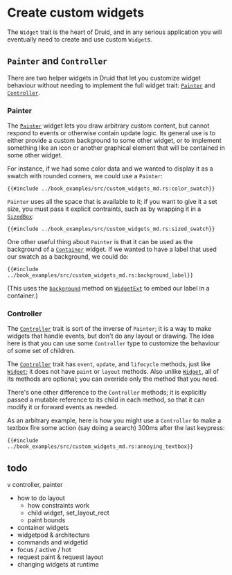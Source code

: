 # Create custom widgets

The `Widget` trait is the heart of Druid, and in any serious application you
will eventually need to create and use custom `Widget`s.

## `Painter` and `Controller`

There are two helper widgets in Druid that let you customize widget behaviour
without needing to implement the full widget trait: [`Painter`] and
[`Controller`].

### Painter

The [`Painter`] widget lets you draw arbitrary custom content, but cannot
respond to events or otherwise contain update logic. Its general use is to
either provide a custom background to some other widget, or to implement
something like an icon or another graphical element that will be contained in
some other widget.

For instance, if we had some color data and we wanted to display it as a swatch
with rounded corners, we could use a `Painter`:

```rust,noplaypen
{{#include ../book_examples/src/custom_widgets_md.rs:color_swatch}}
```

`Painter` uses all the space that is available to it; if you want to give it a
set size, you must pass it explicit contraints, such as by wrapping it in a
[`SizedBox`]:

```rust,noplaypen
{{#include ../book_examples/src/custom_widgets_md.rs:sized_swatch}}
```

One other useful thing about `Painter` is that it can be used as the background
of a [`Container`] widget. If we wanted to have a label that used our swatch
as a background, we could do:

```rust,noplaypen
{{#include ../book_examples/src/custom_widgets_md.rs:background_label}}
```

(This uses the [`background`] method on [`WidgetExt`] to embed our label in a
container.)

### Controller

The [`Controller`] trait is sort of the inverse of `Painter`; it is a way to
make widgets that handle events, but don't do any layout or drawing. The idea
here is that you can use some `Controller` type to customize the behaviour of
some set of children.

The [`Controller`] trait has `event`, `update`, and `lifecycle` methods, just
like [`Widget`]; it does not have `paint` or `layout` methods. Also unlike
[`Widget`], all of its methods are optional; you can override only the method
that you need.

There's one other difference to the `Controller` methods; it is explicitly
passed a mutable reference to its child in each method, so that it can modify it
or forward events as needed.

As an arbitrary example, here is how you might use a `Controller` to make a
textbox fire some action (say doing a search) 300ms after the last keypress:

```rust,noplaypen
{{#include ../book_examples/src/custom_widgets_md.rs:annoying_textbox}}
```

## todo

v controller, painter
- how to do layout
    - how constraints work
    - child widget, set_layout_rect
    - paint bounds
- container widgets
- widgetpod & architecture
- commands and widgetid
- focus / active / hot
- request paint & request layout
- changing widgets at runtime

[`Controller`]: https://docs.rs/druid/0.6.0/druid/widget/trait.Controller.html
[`Widget`]: ./widget.md
[`Painter`]: https://docs.rs/druid/0.6.0/druid/widget/struct.Painter.html
[`SizedBox`]: https://docs.rs/druid/0.6.0/druid/widget/struct.SizedBox.html
[`Container`]: https://docs.rs/druid/0.6.0/druid/widget/struct.Container.html
[`WidgetExt`]: https://docs.rs/druid/0.6.0/druid/trait.WidgetExt.html
[`background`]: https://docs.rs/druid/0.6.0/druid/trait.WidgetExt.html#background
